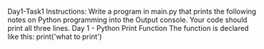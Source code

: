 Day1-Task1
Instructions:
Write a program in main.py that prints the following notes on Python programming into the Output console. Your code should print all three lines.
Day 1 - Python Print Function
The function is declared like this:
print('what to print')